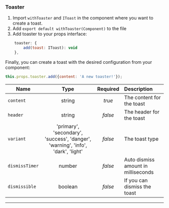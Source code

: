 ### Toaster

1. Import `withToaster` and `IToast` in the component where you want to create a toast.
2. Add `export default withToaster(Component)` to the file
3. Add toaster to your props interface:
```javascript
    toaster: {
        add(toast: IToast): void
    },
```

Finally, you can create a toast with the desired configuration from your component:
```javascript
this.props.toaster.add({content: 'A new toaster!'});
``` 
| Name         | Type                                                                                   | Required | Description                         |
|--------------|:----------------------------------------------------------------------------------------:|:----------:|:-------------------------------------|
| `content`      | string                                                                                 | *true*     | The content for the toast           |
| `header`       | string                                                                                 | *false*    | The header for the toast            |
| `variant`      | 'primary', 'secondary', 'success', 'danger', 'warning', 'info', 'dark', 'light' | *false*    | The toast type                      |
| `dismissTimer` | number                                                                                 | *false*    | Auto dismiss amount in milliseconds |
| `dismissible`  | boolean                                                                                | *false*    | If you can dismiss the toast        |

---